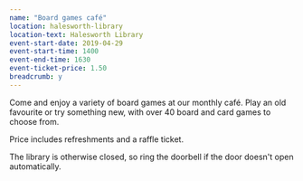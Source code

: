 ```yaml
---
name: "Board games café"
location: halesworth-library
location-text: Halesworth Library
event-start-date: 2019-04-29
event-start-time: 1400
event-end-time: 1630
event-ticket-price: 1.50
breadcrumb: y
---
```


Come and enjoy a variety of board games at our monthly café. Play an old favourite or try something new, with over 40 board and card games to choose from.

Price includes refreshments and a raffle ticket.

The library is otherwise closed, so ring the doorbell if the door doesn't open automatically.

